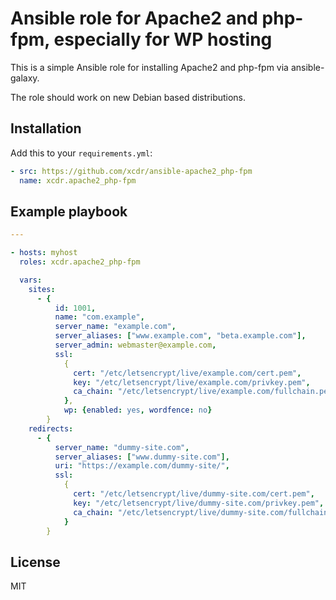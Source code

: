 # Ansible role for Apache2 and php-fpm, especially for WP hosting

This is a simple Ansible role for installing Apache2 and php-fpm via ansible-galaxy.

The role should work on new Debian based distributions.

## Installation

Add this to your `requirements.yml`:

```yml
- src: https://github.com/xcdr/ansible-apache2_php-fpm
  name: xcdr.apache2_php-fpm
```

## Example playbook

```yaml
---

- hosts: myhost
  roles: xcdr.apache2_php-fpm

  vars:
    sites:
      - {
          id: 1001,
          name: "com.example",
          server_name: "example.com",
          server_aliases: ["www.example.com", "beta.example.com"],
          server_admin: webmaster@example.com,
          ssl:
            {
              cert: "/etc/letsencrypt/live/example.com/cert.pem",
              key: "/etc/letsencrypt/live/example.com/privkey.pem",
              ca_chain: "/etc/letsencrypt/live/example.com/fullchain.pem",
            },
            wp: {enabled: yes, wordfence: no}
        }
    redirects:
      - {
          server_name: "dummy-site.com",
          server_aliases: ["www.dummy-site.com"],
          uri: "https://example.com/dummy-site/",
          ssl:
            {
              cert: "/etc/letsencrypt/live/dummy-site.com/cert.pem",
              key: "/etc/letsencrypt/live/dummy-site.com/privkey.pem",
              ca_chain: "/etc/letsencrypt/live/dummy-site.com/fullchain.pem",
            }
        }
```

## License

MIT
